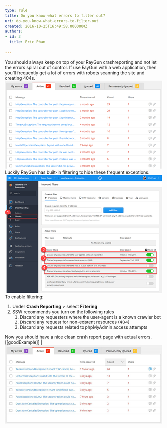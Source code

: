 ```yaml
---
type: rule
title: Do you know what errors to filter out?
uri: do-you-know-what-errors-to-filter-out
created: 2016-10-25T16:49:58.0000000Z
authors:
- id: 3
  title: Eric Phan

---
```


You should always keep on top of your RayGun crashreporting and not let the errors spiral out of control. If use RayGun with a web application, then you’ll frequently get a lot of errors with robots scanning the site and creating 404s.  
  ![ Bad Example – Most of these errors are 404s cause by automated tools scanning for vulnerabilities](raygun-fileter-bad.png) 
Luckily RayGun has built-in filtering to hide these frequent exceptions.
 ![raygun-filter.png](raygun-filter.png) 
To enable filtering:

1. Under **Crash Reporting** > select **Filtering**
2. SSW recommends you turn on the following rules
    1. Discard any requesters where the user-agent is a known crawler bot
    2. Discard any request for non-existent resources (404)
    3. Discard any requests related to phpMyAdmin access attempts


Now you should have a nice clean crash report page with actual errors.
 [[goodExample]]
| ![ Good example – Now that the noise is gone, we can see the actual errors ](raygun-filter-good.jpg)
